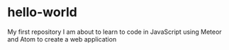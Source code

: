 # hello-world
My first repository
I am about to learn to code in JavaScript using Meteor and Atom to create a web application
